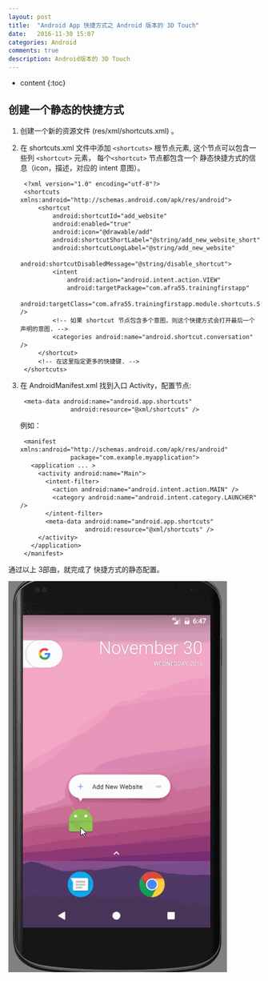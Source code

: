 ```yaml
---
layout: post
title:  "Android App 快捷方式之 Android 版本的 3D Touch"
date:   2016-11-30 15:07
categories: Android
comments: true
description: Android版本的 3D Touch
---
```


* content
{:toc}

## 创建一个静态的快捷方式

1. 创建一个新的资源文件 (res/xml/shortcuts.xml) 。
2. 在 shortcuts.xml 文件中添加 `<shortcuts>` 根节点元素, 这个节点可以包含一些列 `<shortcut>` 元素， 每个`<shortcut>` 节点都包含一个 静态快捷方式的信息（icon，描述，对应的 intent 意图）。

		<?xml version="1.0" encoding="utf-8"?>
		<shortcuts xmlns:android="http://schemas.android.com/apk/res/android">
		    <shortcut
		        android:shortcutId="add_website"
		        android:enabled="true"
		        android:icon="@drawable/add"
		        android:shortcutShortLabel="@string/add_new_website_short"
		        android:shortcutLongLabel="@string/add_new_website"
		        android:shortcutDisabledMessage="@string/disable_shortcut">
		        <intent
		            android:action="android.intent.action.VIEW"
		            android:targetPackage="com.afra55.trainingfirstapp"
		            android:targetClass="com.afra55.trainingfirstapp.module.shortcuts.ShortcutsActivity" />
		        <!-- 如果 shortcut 节点包含多个意图，则这个快捷方式会打开最后一个声明的意图. -->
		        <categories android:name="android.shortcut.conversation" />
		    </shortcut>
		    <!-- 在这里指定更多的快捷键. -->
		</shortcuts>

3. 在 AndroidManifest.xml 找到入口 Activity，配置节点:

		<meta-data android:name="android.app.shortcuts"
	                 android:resource="@xml/shortcuts" />

	例如：

		<manifest xmlns:android="http://schemas.android.com/apk/res/android"
		             package="com.example.myapplication">
		  <application ... >
		    <activity android:name="Main">
		      <intent-filter>
		        <action android:name="android.intent.action.MAIN" />
		        <category android:name="android.intent.category.LAUNCHER" />
		      </intent-filter>
		      <meta-data android:name="android.app.shortcuts"
		                 android:resource="@xml/shortcuts" />
		    </activity>
		  </application>
		</manifest>

通过以上 3部曲，就完成了 快捷方式的静态配置。

![shortcut_static_sample](https://github.com/Afra55/Afra55.github.io/blob/master/blog_picture/shortcuts/shortcut_static_sample.gif)